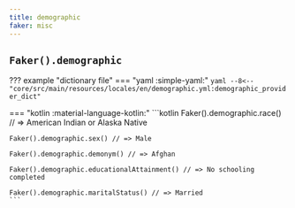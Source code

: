 ```yaml
---
title: demographic
faker: misc
---
```


## `Faker().demographic`

??? example "dictionary file"
    === "yaml :simple-yaml:"
        ```yaml
        --8<-- "core/src/main/resources/locales/en/demographic.yml:demographic_provider_dict"
        ```

=== "kotlin :material-language-kotlin:"
    ```kotlin
    Faker().demographic.race() // => American Indian or Alaska Native

    Faker().demographic.sex() // => Male

    Faker().demographic.demonym() // => Afghan

    Faker().demographic.educationalAttainment() // => No schooling completed

    Faker().demographic.maritalStatus() // => Married
    ```
